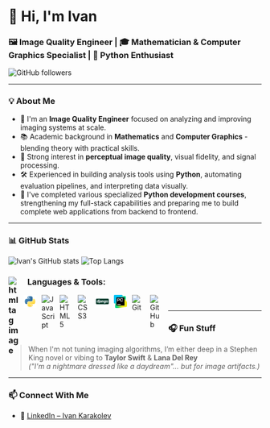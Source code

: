# 👋 Hi, I'm Ivan

### 🖼️ Image Quality Engineer | 🎓 Mathematician & Computer Graphics Specialist | 🐍 Python Enthusiast

![GitHub followers](https://img.shields.io/github/followers/IvanKarakolev?label=Follow&style=social)

---

### 💡 About Me

- 🔬 I'm an **Image Quality Engineer** focused on analyzing and improving imaging systems at scale.
- 📚 Academic background in **Mathematics** and **Computer Graphics** - blending theory with practical skills.
- 🧠 Strong interest in **perceptual image quality**, visual fidelity, and signal processing.
- 🛠️ Experienced in building analysis tools using **Python**, automating evaluation pipelines, and interpreting data visually.
- 🚀 I've completed various specialized **Python development courses**, strengthening my full-stack capabilities and preparing me to build complete web applications from backend to frontend.
---

### 📊 GitHub Stats

![Ivan's GitHub stats](https://github-readme-stats.vercel.app/api?username=hotelski&show_icons=true&theme=default&hide_border=true)
![Top Langs](https://github-readme-stats.vercel.app/api/top-langs/?username=hotelski&layout=compact&theme=graywhite&hide_border=true)

### <img align="left" alt="html tag image" src="https://media2.giphy.com/media/QssGEmpkyEOhBCb7e1/giphy.gif?cid=ecf05e47a0n3gi1bfqntqmob8g9aid1oyj2wr3ds3mg700bl&rid=giphy.gif" width="25" style="margin-right: 5px;"> &nbsp; Languages & Tools:

<img align="left" alt="Python" width="26px" src="https://github.com/devicons/devicon/blob/v2.14.0/icons/python/python-original.svg" style="padding-right:10px;" />
<img align="left" alt="JavaScript" width="26px" src="https://cdn.jsdelivr.net/gh/devicons/devicon/icons/javascript/javascript-original.svg" style="padding-right:10px;" />
<img align="left" alt="HTML5" width="26px" src="https://cdn.jsdelivr.net/gh/devicons/devicon/icons/html5/html5-original.svg" style="padding-right:10px;" />
<img align="left" alt="CSS3" width="26px" src="https://cdn.jsdelivr.net/gh/devicons/devicon/icons/css3/css3-original.svg" style="padding-right:10px;" />
<img align="left" alt="Django" width="26px" src="https://github.com/devicons/devicon/blob/v2.14.0/icons/django/django-original.svg" style="padding-right:10px;" />
<img align="left" alt="PyCharm" width="26px" src="https://github.com/devicons/devicon/blob/v2.14.0/icons/pycharm/pycharm-original.svg" style="padding-right:10px;" />
<img align="left" alt="Git" width="26px" src="https://cdn.jsdelivr.net/gh/devicons/devicon/icons/git/git-original.svg" style="padding-right:10px;" />
<img align="left" alt="GitHub" width="26px" src="https://user-images.githubusercontent.com/3369400/139447912-e0f43f33-6d9f-45f8-be46-2df5bbc91289.png" style="padding-right:10px;" />
<br>

---

### 🎧 Fun Stuff

> When I'm not tuning imaging algorithms, I’m either deep in a Stephen King novel or vibing to **Taylor Swift** & **Lana Del Rey**  
> *("I'm a nightmare dressed like a daydream"… but for image artifacts.)*

---

### 📫 Connect With Me

- 💼 [LinkedIn – Ivan Karakolev](https://www.linkedin.com/in/ivan-karakolev-ab5878170/)

